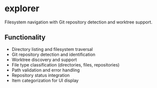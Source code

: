 # explorer

Filesystem navigation with Git repository detection and worktree support.

## Functionality

- Directory listing and filesystem traversal
- Git repository detection and identification
- Worktree discovery and support
- File type classification (directories, files, repositories)
- Path validation and error handling
- Repository status integration
- Item categorization for UI display

